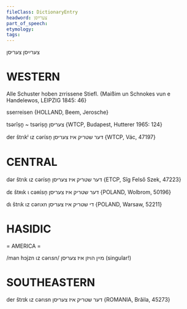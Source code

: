 ```yaml
---
fileClass: DictionaryEntry
headword: צערײַסן
part_of_speech: 
etymology: 
tags: 
---
```

צערײַסן
צעריסן

WESTERN
========

Alle Schuster hoben zrrissene Stiefl.
{Maißim un Schnokes vun e Handelewos, LEIPZIG 1845: 46}

sserreisen {HOLLAND, Beem, Jerosche}

tsərĭṣn̥ ~ tsəriṣn̥ צעריסן {WTCP, Budapest, Hutterer 1965: 124}

der štrɩkʲ ɩz cərɩ́sn̩ דער שטריק איז צעריסן {WTCP, Vác, 47197}

CENTRAL
========

dər štrɩk ɩz cərísn̩ דער שטריק איז צעריסן {ETCP, Sîg Felső Szek, 47223}

dɛ štʀɩk ɩ cəʀɩ́sn̩ דער שטריק איז צעריסן {POLAND, Wolbrom, 50196}

dɩ štrɩk ɩz cərɩxn די שטריק איז צעריסן {POLAND, Warsaw, 52211}

HASIDIC
=======
= AMERICA = 

/man hɔjzn ɩz cərɩsn/ מײַן הויזן איז צעריסן (singular!)

SOUTHEASTERN
==============

der štrɪk ɩz cərɩsn דער שטריק איז צעריסן {ROMANIA, Brăila, 45273}
